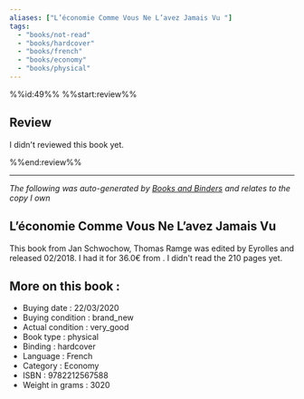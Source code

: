 ```yaml
---
aliases: ["L’économie Comme Vous Ne L’avez Jamais Vu "] 
tags: 
  - "books/not-read" 
  - "books/hardcover" 
  - "books/french"
  - "books/economy"
  - "books/physical"
---
```

%%id:49%%
%%start:review%%
## Review
I didn't reviewed this book yet. 

%%end:review%%

---
_The following was auto-generated by [Books and Binders](Books%20and%20Binders.md) and relates to the copy I own_
## L’économie Comme Vous Ne L’avez Jamais Vu 
This book from Jan Schwochow, Thomas Ramge was edited by Eyrolles and released 02/2018. I had it for 36.0€ from . I didn't read the 210 pages yet.

## More on this book :
- Buying date : 22/03/2020
- Buying condition : brand_new
- Actual condition : very_good
- Book type : physical
- Binding : hardcover
- Language : French
- Category : Economy
- ISBN : 9782212567588
- Weight in grams : 3020

